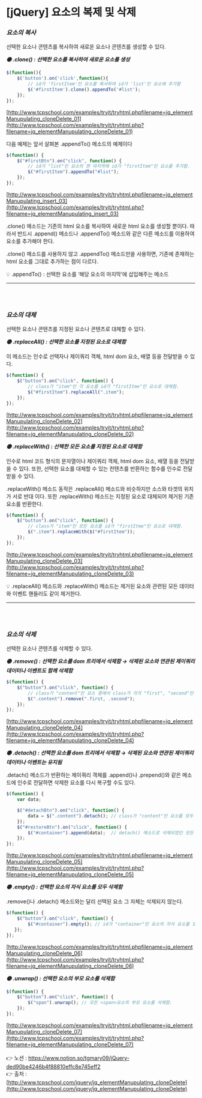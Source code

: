 # [jQuery] 요소의 복제 및 삭제

### ***요소의 복사***

선택한 요소나 콘텐츠를 복사하여 새로운 요소나 콘텐츠를 생성할 수 있다.

***🟣 .clone() : 선택한 요소를 복사하여 새로운 요소를 생성***

```jsx
$(function(){
	$('button').on('click',function(){
		// id가 'firstItem'인 요소를 복사하여 id가 'list'인 요소에 추가함
		$('#firstItem').clone().appendTo('#list');
	});
});
```

[http://www.tcpschool.com/examples/tryit/tryhtml.phpfilename=jq_elementManupulating_cloneDelete_01](http://www.tcpschool.com/examples/tryit/tryhtml.php?filename=jq_elementManupulating_cloneDelete_01)

다음 예제는 앞서 살펴본 .appendTo() 메소드의 예제이다

```jsx
$(function() {
    $("#firstBtn").on("click", function() {
        // id가 "list"인 요소의 맨 마지막에 id가 "firstItem"인 요소를 추가함.
        $("#firstItem").appendTo("#list");
    });
});
```

[http://www.tcpschool.com/examples/tryit/tryhtml.phpfilename=jq_elementManupulating_insert_03](http://www.tcpschool.com/examples/tryit/tryhtml.php?filename=jq_elementManupulating_insert_03)

.clone() 메소드는 기존의 html 요소를 복사하여 새로운 html 요소를 생성할 뿐이다. 
따라서 반드시 .append() 메소드나 .appendTo() 메소드와 같은 다른 메소드를 이용하여 요소를 추가해야 한다.

.clone() 메소드를 사용하지 않고 .appendTo() 메소드만을 사용하면, 
기존에 존재하는 html 요소를 그대로 추가하는 점이 다르다.

<aside>
💡 .appendTo() : 선택한 요소를 ‘해당 요소의 마지막’에 삽입해주는 메소드

</aside>

---
<br><br>

### ***요소의 대체***

선택한 요소나 콘텐츠를 지정된 요소나 콘텐츠로 대체할 수 있다.

***🟣 .replaceAll() : 선택한 요소를 지정된 요소로 대체함***

이 메소드는 인수로 선택자나 제이쿼리 객체, html dom 요소, 배열 등을 전달받을 수 있다.

```jsx
$(function() {
    $("button").on("click", function() {
        // class가 "item"인 각 요소를 id가 "firstItme"인 요소로 대체함.
        $("#firstItem").replaceAll(".item");
    });
});
```

[http://www.tcpschool.com/examples/tryit/tryhtml.phpfilename=jq_elementManupulating_cloneDelete_02](http://www.tcpschool.com/examples/tryit/tryhtml.php?filename=jq_elementManupulating_cloneDelete_02)
<br>

***🟣 .replaceWith() : 선택한 모든 요소를 지정된 요소로 대체함***

인수로 html 코드 형식의 문자열이나 제이쿼리 객체, html dom 요소, 배열 등을 전달받을 수 있다. 
또한, 선택한 요소를 대체할 수 있는 컨텐츠를 반환하는 함수를 인수로 전달받을 수 있다.

.replaceWith() 메소드 동작은 .replaceAll() 메소드와 비슷하지만 소스와 타겟의 위치가 서로 반대
이다. 또한 .replaceWith() 메소드는 지정된 요소로 대체되어 제거된 기존 요소를 반환한다.

```jsx
$(function() {
    $("button").on("click", function() {
        // class가 "item"인 모든 요소를 id가 "firstItme"인 요소로 대체함.
        $(".item").replaceWith($("#firstItem"));
    });
});
```

[http://www.tcpschool.com/examples/tryit/tryhtml.phpfilename=jq_elementManupulating_cloneDelete_03](http://www.tcpschool.com/examples/tryit/tryhtml.php?filename=jq_elementManupulating_cloneDelete_03)

<aside>
💡 .replaceAll() 메소드와 .replaceWith() 메소드는 제거된 요소와 관련된 모든 데이터와 이벤트 핸들러도 같이 제거한다.

</aside>

---
<br><br>

### *요소의 삭제*

선택한 요소나 콘텐츠를 삭제할 수 있다.

***🟣 .remove() : 선택한 요소를 dom 트리에서 삭제함
 → 삭제된 요소와 연관된 제이쿼리 데이터나 이벤트도 함께 삭제함***

```jsx
$(function() {
    $("button").on("click", function() {
        // class가 "content"인 요소 중에서 class가 각각 "first", "second"인 요소를 모두 삭제함.
        $(".content").remove(".first, .second");
    });
});
```

[http://www.tcpschool.com/examples/tryit/tryhtml.phpfilename=jq_elementManupulating_cloneDelete_04](http://www.tcpschool.com/examples/tryit/tryhtml.php?filename=jq_elementManupulating_cloneDelete_04)
<br>

***🟣 .detach() : 선택한 요소를  dom 트리에서 삭제함
 → 삭제된 요소와 연관된 제이쿼리 데이터나 이벤트는 유지됨***

.detach() 메소드가 반환하는 제이쿼리 객체를 .append()나 .prepend()와 같은 메소드에 
인수로 전달하면 삭제한 요소를 다시 복구할 수도 있다.

```jsx
$(function() {
    var data;

    $("#detachBtn").on("click", function() {
        data = $(".content").detach(); // class가 "content"인 요소를 모두 삭제함.
    });
    $("#restoreBtn").on("click", function() {
        $("#container").append(data);  // detach() 메소드로 삭제되었던 모든 요소를 다시 추가함.
    });
});
```

[http://www.tcpschool.com/examples/tryit/tryhtml.phpfilename=jq_elementManupulating_cloneDelete_05](http://www.tcpschool.com/examples/tryit/tryhtml.php?filename=jq_elementManupulating_cloneDelete_05)
<br>

***🟣 .empty() : 선택한 요소의 자식 요소를 모두 삭제함***

.remove()나 .detach() 메소드와는 달리 선택된 요소 그 자체는 삭제되지 않는다.

```jsx
$(function() {
    $("button").on("click", function() {
        $("#container").empty(); // id가 "container"인 요소의 자식 요소를 모두 삭제함.
   });
});
```

[http://www.tcpschool.com/examples/tryit/tryhtml.phpfilename=jq_elementManupulating_cloneDelete_06](http://www.tcpschool.com/examples/tryit/tryhtml.php?filename=jq_elementManupulating_cloneDelete_06)
<br>

***🟣 .unwrap() : 선택한 요소의 부모 요소를 삭제함***

```jsx
$(function() {
    $("button").on("click", function() {
        $("span").unwrap(); // 모든 <span>요소의 부모 요소를 삭제함.
    });
});
```

[http://www.tcpschool.com/examples/tryit/tryhtml.phpfilename=jq_elementManupulating_cloneDelete_07](http://www.tcpschool.com/examples/tryit/tryhtml.php?filename=jq_elementManupulating_cloneDelete_07)
<br><br>
👉 노션 : https://www.notion.so/tgmary09/jQuery-ded90be4246b4f88810effc8e745eff2
<br>
👉 출처 : [http://www.tcpschool.com/jquery/jq_elementManupulating_cloneDelete](http://www.tcpschool.com/jquery/jq_elementManupulating_cloneDelete)
